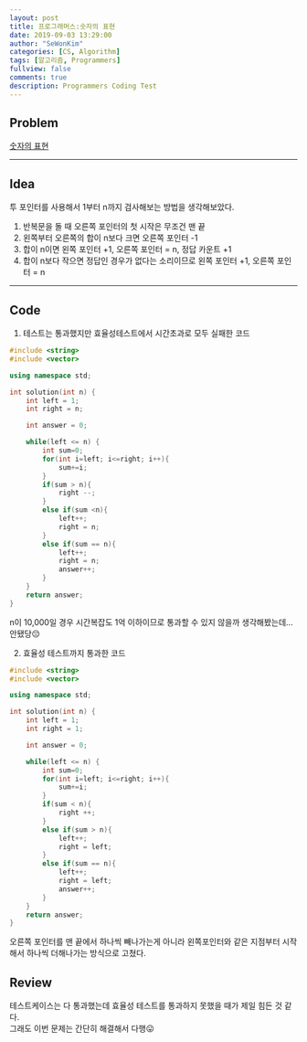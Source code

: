 ```yaml
---
layout: post
title: 프로그래머스:숫자의 표현
date: 2019-09-03 13:29:00
author: "SeWonKim"
categories: [CS, Algorithm]
tags: [알고리즘, Programmers]
fullview: false
comments: true
description: Programmers Coding Test
---
```


## Problem

[숫자의 표현](https://programmers.co.kr/learn/courses/30/lessons/12924)

---

## Idea

투 포인터를 사용해서 1부터 n까지 검사해보는 방법을 생각해보았다.

1. 반복문을 돌 때 오른쪽 포인터의 첫 시작은 무조건 맨 끝
2. 왼쪽부터 오른쪽의 합이 n보다 크면 오른쪽 포인터 -1
3. 합이 n이면 왼쪽 포인터 +1, 오른쪽 포인터 = n, 정답 카운트 +1
4. 합이 n보다 작으면 정답인 경우가 없다는 소리이므로 왼쪽 포인터 +1, 오른쪽 포인터 = n

---

## Code

1. 테스트는 통과했지만 효율성테스트에서 시간초과로 모두 실패한 코드

```cpp
#include <string>
#include <vector>

using namespace std;

int solution(int n) {
    int left = 1;
    int right = n;

    int answer = 0;

    while(left <= n) {
        int sum=0;
        for(int i=left; i<=right; i++){
            sum+=i;
        }
        if(sum > n){
            right --;
        }
        else if(sum <n){
            left++;
            right = n;
        }
        else if(sum == n){
            left++;
            right = n;
            answer++;
        }
    }
    return answer;
}
```

n이 10,000일 경우 시간복잡도 1억 이하이므로 통과할 수 있지 않을까 생각해봤는데... 안됐당😔

2. 효율성 테스트까지 통과한 코드

```cpp
#include <string>
#include <vector>

using namespace std;

int solution(int n) {
    int left = 1;
    int right = 1;

    int answer = 0;

    while(left <= n) {
        int sum=0;
        for(int i=left; i<=right; i++){
            sum+=i;
        }
        if(sum < n){
            right ++;
        }
        else if(sum > n){
            left++;
            right = left;
        }
        else if(sum == n){
            left++;
            right = left;
            answer++;
        }
    }
    return answer;
}
```

오른쪽 포인터를 맨 끝에서 하나씩 빼나가는게 아니라 왼쪽포인터와 같은 지점부터 시작해서 하나씩 더해나가는 방식으로 고쳤다.

## Review

테스트케이스는 다 통과했는데 효율성 테스트를 통과하지 못했을 때가 제일 힘든 것 같다.  
그래도 이번 문제는 간단히 해결해서 다행😛
